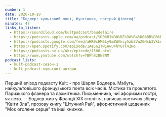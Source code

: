 ```yaml
---
number: 1
date: 2020-10-10
title: "Бодлер: культовий поет, бунтівник, гострий філософ"
minutes: 47
links_to_listen:
  - https://soundcloud.com/kultpodcast/baudelaire
  - https://podcasts.apple.com/ua/podcast/%D0%B1%D0%BE%D0%B4%D0%BB%D0%B5%D1%80-%D0%BA%D1%83%D0%BB%D1%8C%D1%82%D0%BE%D0%B2%D0%B8%D0%B9-%D0%BF%D0%BE%D0%B5%D1%82-%D0%B1%D1%83%D0%BD%D1%82%D1%96%D0%B2%D0%BD%D0%B8%D0%BA-%D0%B3%D0%BE%D1%81%D1%82%D1%80%D0%B8%D0%B9-%D1%84%D1%96%D0%BB%D0%BE%D1%81%D0%BE%D1%84/id1581339249?i=1000532083269
  - https://podcasts.google.com/feed/aHR0cHM6Ly9mZWVkcy5zb3VuZGNsb3VkLmNvbS91c2Vycy9zb3VuZGNsb3VkOnVzZXJzOjg5MjM3MjAyNy9zb3VuZHMucnNz/episode/dGFnOnNvdW5kY2xvdWQsMjAxMDp0cmFja3MvOTA4MzQ1MjUx
  - https://open.spotify.com/episode/1AeSG2Tw1Awu4hYGYl42Ho
  - https://podcasts.nv.ua/ukr/episode/1506.html
  - https://www.youtube.com/watch?v=TBFh8zBNBNM
podcast_lists:
  - kult-podcast-сезон-1
  - kult-podcast-культові-автори
---
```


Перший епізод подкасту Kult: - про Шарля Бодлера. Мабуть, найкультовішого
французького поета всіх часів. Містика та проклятого.  Паризького фланера та
лахмітника. Письменника, чиї афоризми гострі, як лезо. -- Бодлер жив у Франції
ХІХ століття, написав поетичну збірку "Квіти Зла", прозову книгу "Штучний Рай",
афористичний щоденник "Моє оголене серце" та інші книжки.
